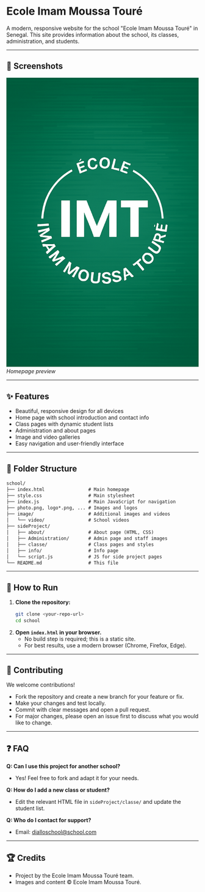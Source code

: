 # Ecole Imam Moussa Touré

A modern, responsive website for the school "Ecole Imam Moussa Touré" in Senegal. This site provides information about the school, its classes, administration, and students.

---

## 📸 Screenshots

![Homepage Screenshot](./photo.png)
*Homepage preview*

---

## ✨ Features
- Beautiful, responsive design for all devices
- Home page with school introduction and contact info
- Class pages with dynamic student lists
- Administration and about pages
- Image and video galleries
- Easy navigation and user-friendly interface

---

## 📁 Folder Structure
```
school/
├── index.html                # Main homepage
├── style.css                 # Main stylesheet
├── index.js                  # Main JavaScript for navigation
├── photo.png, logo*.png, ... # Images and logos
├── image/                    # Additional images and videos
│   └── video/                # School videos
├── sideProject/
│   ├── about/                # About page (HTML, CSS)
│   ├── Administration/       # Admin page and staff images
│   ├── classe/               # Class pages and styles
│   ├── info/                 # Info page
│   └── script.js             # JS for side project pages
└── README.md                 # This file
```

---

## 🚀 How to Run
1. **Clone the repository:**
   ```bash
   git clone <your-repo-url>
   cd school
   ```
2. **Open `index.html` in your browser.**
   - No build step is required; this is a static site.
   - For best results, use a modern browser (Chrome, Firefox, Edge).

---

## 🤝 Contributing
We welcome contributions!
- Fork the repository and create a new branch for your feature or fix.
- Make your changes and test locally.
- Commit with clear messages and open a pull request.
- For major changes, please open an issue first to discuss what you would like to change.

---

## ❓ FAQ
**Q: Can I use this project for another school?**
- Yes! Feel free to fork and adapt it for your needs.

**Q: How do I add a new class or student?**
- Edit the relevant HTML file in `sideProject/classe/` and update the student list.

**Q: Who do I contact for support?**
- Email: dialloschool@school.com

---

## 🏆 Credits
- Project by the Ecole Imam Moussa Touré team.
- Images and content © Ecole Imam Moussa Touré.
